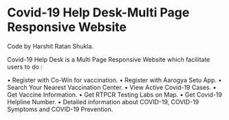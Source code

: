 # Covid-19 Help Desk-Multi Page Responsive Website 
Code by Harshit Ratan Shukla.

Covid-19 Help Desk is a Multi Page Responsive Website which
facilitate users to do :

• Register with Co-Win for vaccination. 
• Register with Aarogya Setu App.
• Search Your Nearest Vaccination Center.
• View Active Covid-19 Cases.
• Get Vaccine Information.
• Get RTPCR Testing Labs on Map.
• Get Covid-19 Helpline Number.
• Detailed information about COVID-19,
COVID-19 Symptoms and COVID-19 Prevention.

